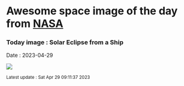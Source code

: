
# Awesome space image of the day from [NASA](https://api.nasa.gov/)

### Today image : Solar Eclipse from a Ship
Date : 2023-04-29

![](https://apod.nasa.gov/apod/image/2304/TSE2023-Comp48-2a1024.jpg)

<small>Latest update : Sat Apr 29 09:11:37 2023</small>
        